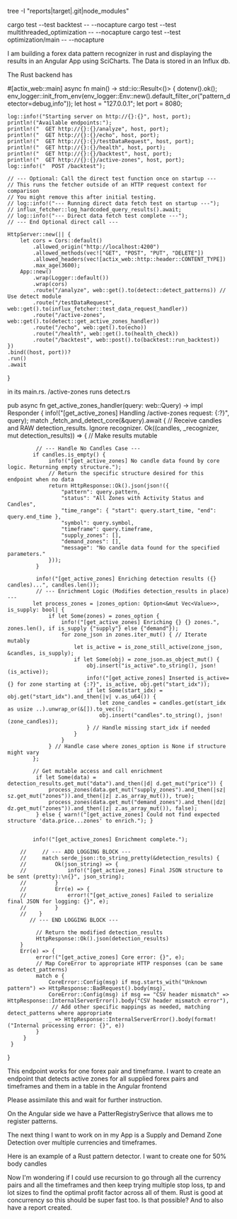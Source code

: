tree -I "reports|target|.git|node_modules"

cargo test --test backtest -- --nocapture
cargo test --test multithreaded_optimization -- --nocapture
cargo test --test optimization/main -- --nocapture

I am building a forex data pattern recognizer in rust and displaying the results in an Angular App using SciCharts. The Data is stored in an Influx db.

The Rust backend has 

#[actix_web::main]
async fn main() -> std::io::Result<()> {
    dotenv().ok();
    env_logger::init_from_env(env_logger::Env::new().default_filter_or("pattern_detector=debug,info"));
    let host = "127.0.0.1";
    let port = 8080;

    log::info!("Starting server on http://{}:{}", host, port);
    println!("Available endpoints:");
    println!("  GET http://{}:{}/analyze", host, port);
    println!("  GET http://{}:{}/echo", host, port);
    println!("  GET http://{}:{}/testDataRequest", host, port);
    println!("  GET http://{}:{}/health", host, port);
    println!("  GET http://{}:{}/backtest", host, port);
    println!("  GET http://{}:{}/active-zones", host, port);
    log::info!("  POST /backtest");

    // --- Optional: Call the direct test function once on startup ---
    // This runs the fetcher outside of an HTTP request context for comparison
    // You might remove this after initial testing.
    // log::info!("--- Running direct data fetch test on startup ---");
    // influx_fetcher::log_hardcoded_query_results().await;
    // log::info!("--- Direct data fetch test complete ---");
    // --- End Optional direct call ---

    HttpServer::new(|| {
        let cors = Cors::default()
            .allowed_origin("http://localhost:4200")
            .allowed_methods(vec!["GET", "POST", "PUT", "DELETE"])
            .allowed_headers(vec![actix_web::http::header::CONTENT_TYPE])
            .max_age(3600);
        App::new()
            .wrap(Logger::default())
            .wrap(cors)
            .route("/analyze", web::get().to(detect::detect_patterns)) // Use detect module
            .route("/testDataRequest", web::get().to(influx_fetcher::test_data_request_handler)) 
            .route("/active-zones", web::get().to(detect::get_active_zones_handler)) 
            .route("/echo", web::get().to(echo))
            .route("/health", web::get().to(health_check))
            .route("/backtest", web::post().to(backtest::run_backtest))
    })
    .bind((host, port))?
    .run()
    .await
}

in its main.rs. /active-zones runs detect.rs

pub async fn get_active_zones_handler(query: web::Query<ChartQuery>) -> impl Responder {
     info!("[get_active_zones] Handling /active-zones request: {:?}", query);
     match _fetch_and_detect_core(&query).await {
         // Receive candles and RAW detection_results. Ignore recognizer.
        Ok((candles, _recognizer, mut detection_results)) => { // Make results mutable

             // --- Handle No Candles Case ---
            if candles.is_empty() {
                 info!("[get_active_zones] No candle data found by core logic. Returning empty structure.");
                 // Return the specific structure desired for this endpoint when no data
                 return HttpResponse::Ok().json(json!({
                     "pattern": query.pattern,
                     "status": "All Zones with Activity Status and Candles",
                     "time_range": { "start": query.start_time, "end": query.end_time },
                     "symbol": query.symbol,
                     "timeframe": query.timeframe,
                     "supply_zones": [],
                     "demand_zones": [],
                     "message": "No candle data found for the specified parameters."
                 }));
             }

             info!("[get_active_zones] Enriching detection results ({} candles)...", candles.len());
             // --- Enrichment Logic (Modifies detection_results in place) ---
            let process_zones = |zones_option: Option<&mut Vec<Value>>, is_supply: bool| {
                 if let Some(zones) = zones_option {
                     info!("[get_active_zones] Enriching {} {} zones.", zones.len(), if is_supply {"supply"} else {"demand"});
                     for zone_json in zones.iter_mut() { // Iterate mutably
                         let is_active = is_zone_still_active(zone_json, &candles, is_supply);
                         if let Some(obj) = zone_json.as_object_mut() {
                             obj.insert("is_active".to_string(), json!(is_active));
                             info!("[get_active_zones] Inserted is_active={} for zone starting at {:?}", is_active, obj.get("start_idx"));
                             if let Some(start_idx) = obj.get("start_idx").and_then(|v| v.as_u64()) {
                                 let zone_candles = candles.get(start_idx as usize ..).unwrap_or(&[]).to_vec();
                                 obj.insert("candles".to_string(), json!(zone_candles));
                             } // Handle missing start_idx if needed
                         }
                     }
                 } // Handle case where zones_option is None if structure might vary
            };

            // Get mutable access and call enrichment
             if let Some(data) = detection_results.get_mut("data").and_then(|d| d.get_mut("price")) {
                 process_zones(data.get_mut("supply_zones").and_then(|sz| sz.get_mut("zones")).and_then(|z| z.as_array_mut()), true);
                 process_zones(data.get_mut("demand_zones").and_then(|dz| dz.get_mut("zones")).and_then(|z| z.as_array_mut()), false);
             } else { warn!("[get_active_zones] Could not find expected structure 'data.price...zones' to enrich."); }


            info!("[get_active_zones] Enrichment complete.");

        //     // --- ADD LOGGING BLOCK ---
        //     match serde_json::to_string_pretty(&detection_results) {
        //         Ok(json_string) => {
        //             info!("[get_active_zones] Final JSON structure to be sent (pretty):\n{}", json_string);
        //         }
        //         Err(e) => {
        //             error!("[get_active_zones] Failed to serialize final JSON for logging: {}", e);
        //         }
        //    }
           // --- END LOGGING BLOCK ---

             // Return the modified detection_results
             HttpResponse::Ok().json(detection_results)
        }
        Err(e) => {
             error!("[get_active_zones] Core error: {}", e);
             // Map CoreError to appropriate HTTP responses (can be same as detect_patterns)
             match e {
                 CoreError::Config(msg) if msg.starts_with("Unknown pattern") => HttpResponse::BadRequest().body(msg),
                 CoreError::Config(msg) if msg == "CSV header mismatch" => HttpResponse::InternalServerError().body("CSV header mismatch error"),
                  // Add other specific mappings as needed, matching detect_patterns where appropriate
                 _ => HttpResponse::InternalServerError().body(format!("Internal processing error: {}", e))
             }
         }
     }
}

This endpoint works for one forex pair and timeframe. I want to create an endpoint that detects active zones for all supplied forex pairs and timeframes and them in a table in the Angular frontend



Please assimilate this and wait for further instruction.


On the Angular side we have a PatterRegistrySerivce that allows me to register patterns.

The next thing I want to work on in my App is a Supply and Demand Zone Detection over multiple currencies and timeframes.




Here is an example of a Rust pattern detector. I want to create one for 50% body candles




Now I'm wondering if I could use recursion to go through all the currency pairs and all the timeframes and then keep trying multiple stop loss, tp and lot sizes to find the optimal profit factor across all of them. Rust is good at concurrency so this should be super fast too. Is that possible? And to also have a report created.